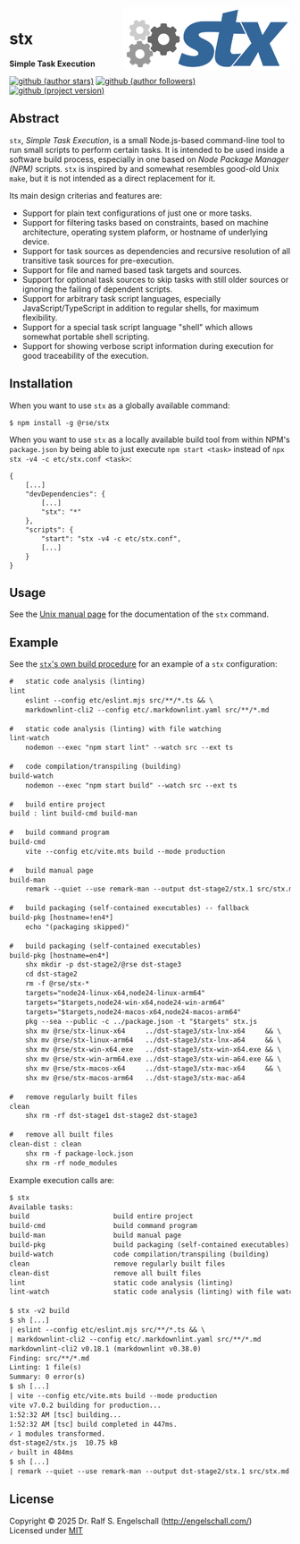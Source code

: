 
<img src="https://raw.githubusercontent.com/rse/stx/master/src/stx-logo.svg" width="300" align="right" alt=""/>

stx
===

**Simple Task Execution**

[![github (author stars)](https://img.shields.io/github/stars/rse?logo=github&label=author%20stars&color=%233377aa)](https://github.com/rse)
[![github (author followers)](https://img.shields.io/github/followers/rse?label=author%20followers&logo=github&color=%234477aa)](https://github.com/rse)
<br/>
[![github (project version)](https://img.shields.io/github/package-json/version/rse/stx?logo=github&label=project%20version&color=%234477aa&cacheSeconds=900)](https://github.com/rse/stx)

Abstract
--------

`stx`, *Simple Task Execution*, is a small Node.js-based command-line
tool to run small scripts to perform certain tasks. It is intended to
be used inside a software build process, especially in one based on
*Node Package Manager (NPM)* scripts. `stx` is inspired by and somewhat
resembles good-old Unix `make`, but it is not intended as a direct
replacement for it.

Its main design criterias and features are:

- Support for plain text configurations of just one or more tasks.
- Support for filtering tasks based on constraints, based on
  machine architecture, operating system plaform, or hostname of
  underlying device.
- Support for task sources as dependencies and recursive
  resolution of all transitive task sources for pre-execution.
- Support for file and named based task targets and sources.
- Support for optional task sources to skip tasks with
  still older sources or ignoring the failing of dependent scripts.
- Support for arbitrary task script languages, especially
  JavaScript/TypeScript in addition to regular shells,
  for maximum flexibility.
- Support for a special task script language "shell" which
  allows somewhat portable shell scripting.
- Support for showing verbose script information during
  execution for good traceability of the execution.

Installation
------------

When you want to use `stx` as a globally available command:

```
$ npm install -g @rse/stx
```

When you want to use `stx` as a locally available build tool from within NPM's `package.json`
by being able to just execute `npm start <task>` instead of `npx stx -v4 -c etc/stx.conf <task>`:

```
{
    [...]
    "devDependencies": {
        [...]
        "stx": "*"
    },
    "scripts": {
        "start": "stx -v4 -c etc/stx.conf",
        [...]
    }
}
```

Usage
-----

See the [Unix manual page](src/stx.md) for the documentation of the `stx` command.

Example
-------

See the [`stx`'s own build procedure](etc/stx.conf) for an example of a `stx` configuration:

```txt
#   static code analysis (linting)
lint
    eslint --config etc/eslint.mjs src/**/*.ts && \
    markdownlint-cli2 --config etc/.markdownlint.yaml src/**/*.md

#   static code analysis (linting) with file watching
lint-watch
    nodemon --exec "npm start lint" --watch src --ext ts

#   code compilation/transpiling (building)
build-watch
    nodemon --exec "npm start build" --watch src --ext ts

#   build entire project
build : lint build-cmd build-man

#   build command program
build-cmd
    vite --config etc/vite.mts build --mode production

#   build manual page
build-man
    remark --quiet --use remark-man --output dst-stage2/stx.1 src/stx.md

#   build packaging (self-contained executables) -- fallback
build-pkg [hostname=!en4*]
    echo "(packaging skipped)"

#   build packaging (self-contained executables)
build-pkg [hostname=en4*]
    shx mkdir -p dst-stage2/@rse dst-stage3
    cd dst-stage2
    rm -f @rse/stx-*
    targets="node24-linux-x64,node24-linux-arm64"
    targets="$targets,node24-win-x64,node24-win-arm64"
    targets="$targets,node24-macos-x64,node24-macos-arm64"
    pkg --sea --public -c ../package.json -t "$targets" stx.js
    shx mv @rse/stx-linux-x64     ../dst-stage3/stx-lnx-x64     && \
    shx mv @rse/stx-linux-arm64   ../dst-stage3/stx-lnx-a64     && \
    shx mv @rse/stx-win-x64.exe   ../dst-stage3/stx-win-x64.exe && \
    shx mv @rse/stx-win-arm64.exe ../dst-stage3/stx-win-a64.exe && \
    shx mv @rse/stx-macos-x64     ../dst-stage3/stx-mac-x64     && \
    shx mv @rse/stx-macos-arm64   ../dst-stage3/stx-mac-a64

#   remove regularly built files
clean
    shx rm -rf dst-stage1 dst-stage2 dst-stage3

#   remove all built files
clean-dist : clean
    shx rm -f package-lock.json
    shx rm -rf node_modules
```

Example execution calls are:

```txt
$ stx
Available tasks:
build                     build entire project
build-cmd                 build command program
build-man                 build manual page
build-pkg                 build packaging (self-contained executables)
build-watch               code compilation/transpiling (building)
clean                     remove regularly built files
clean-dist                remove all built files
lint                      static code analysis (linting)
lint-watch                static code analysis (linting) with file watching

$ stx -v2 build
$ sh [...]
| eslint --config etc/eslint.mjs src/**/*.ts && \
| markdownlint-cli2 --config etc/.markdownlint.yaml src/**/*.md
markdownlint-cli2 v0.18.1 (markdownlint v0.38.0)
Finding: src/**/*.md
Linting: 1 file(s)
Summary: 0 error(s)
$ sh [...]
| vite --config etc/vite.mts build --mode production
vite v7.0.2 building for production...
1:52:32 AM [tsc] building...
1:52:32 AM [tsc] build completed in 447ms.
✓ 1 modules transformed.
dst-stage2/stx.js  10.75 kB
✓ built in 484ms
$ sh [...]
| remark --quiet --use remark-man --output dst-stage2/stx.1 src/stx.md
```

License
-------

Copyright &copy; 2025 Dr. Ralf S. Engelschall (http://engelschall.com/)<br/>
Licensed under [MIT](https://spdx.org/licenses/MIT)

